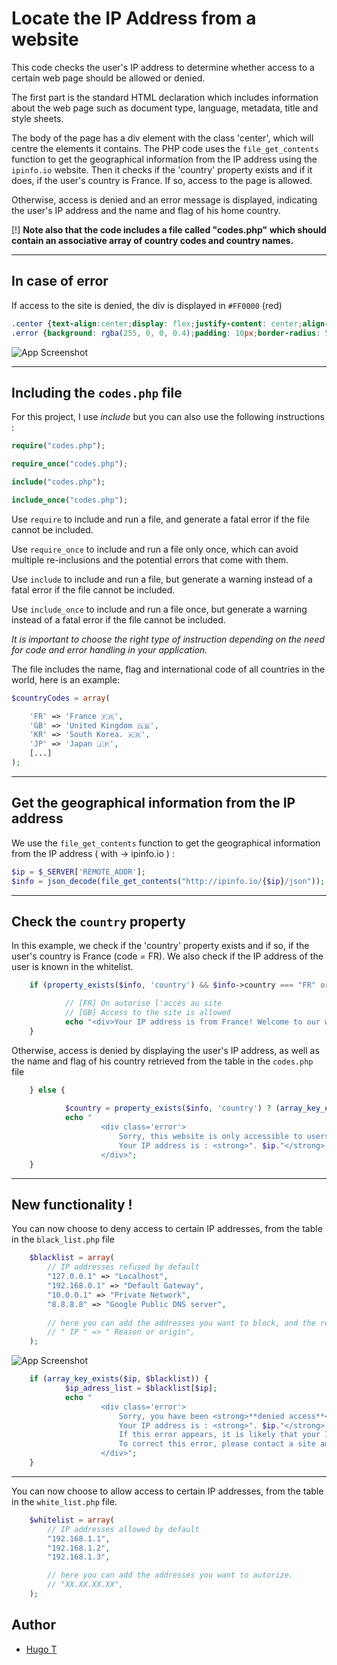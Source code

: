 
# Locate the IP Address from a website

This code checks the user's IP address to determine whether access to a certain web page should be allowed or denied.

The first part is the standard HTML declaration which includes information about the web page such as document type, language, metadata, title and style sheets.


The body of the page has a div element with the class 'center', which will centre the elements it contains.
The PHP code uses the `file_get_contents` function to get the geographical information from the IP address using the `ipinfo.io` website.
Then it checks if the 'country' property exists and if it does, if the user's country is France. If so, access to the page is allowed.

Otherwise, access is denied and an error message is displayed, indicating the user's IP address and the name and flag of his home country.

[!] **Note also that the code includes a file called "codes.php" which should contain an associative array of country codes and country names.**

---
## In case of error


If access to the site is denied, the div is displayed in `#FF0000` (red)
```css
.center {text-align:center;display: flex;justify-content: center;align-items: center;height: 100vh;}
.error {background: rgba(255, 0, 0, 0.4);padding: 10px;border-radius: 5px;}
```
![App Screenshot](https://media.discordapp.net/attachments/733366929561092157/1074383904875757679/image.png)

---
## Including the `codes.php` file

For this project, I use _include_ but you can also use the following instructions :
```php
require("codes.php");

require_once("codes.php");

include("codes.php");

include_once("codes.php");
```

Use `require` to include and run a file, and generate a fatal error if the file cannot be included.

Use `require_once` to include and run a file only once, which can avoid multiple re-inclusions and the potential errors that come with them.

Use `include` to include and run a file, but generate a warning instead of a fatal error if the file cannot be included.

Use `include_once` to include and run a file once, but generate a warning instead of a fatal error if the file cannot be included.

_It is important to choose the right type of instruction depending on the need for code and error handling in your application._

The file includes the name, flag and international code of all countries in the world, here is an example:
```php
$countryCodes = array(

    'FR' => 'France 🇫🇷',
    'GB' => 'United Kingdom 🇬🇧',
    'KR' => 'South Korea. 🇰🇷',
    'JP' => 'Japan 🇯🇵',
    [...]
);
```

---
## Get the geographical information from the IP address


We use the `file_get_contents` function to get the geographical information from the IP address ( with -> ipinfo.io ) :
```php
$ip = $_SERVER['REMOTE_ADDR'];
$info = json_decode(file_get_contents("http://ipinfo.io/{$ip}/json"));
```

---
## Check the `country` property


In this example, we check if the 'country' property exists and if so, if the user's country is France (code = FR). We also check if the IP address of the user is known in the whitelist.

```php
    if (property_exists($info, 'country') && $info->country === "FR" or in_array($ip, $whitelist)) {

            // [FR] On autorise l'accès au site
            // [GB] Access to the site is allowed
            echo "<div>Your IP address is from France! Welcome to our website :D<br>Your IP address is : " . $ip."</div>";
    }     

```

Otherwise, access is denied by displaying the user's IP address, as well as the name and flag of his country retrieved from the table in the `codes.php` file

```php
    } else {
   
            $country = property_exists($info, 'country') ? (array_key_exists($info->country, $countryCodes) ? $countryCodes[$info->country] : 'Unknown location') : 'Unknown location';
            echo "
                    <div class='error'>
                        Sorry, this website is only accessible to users with an IP address located in<strong> France 🇫🇷</strong><br><br>
                        Your IP address is : <strong>". $ip."</strong>, and it comes from <strong>".$country."</strong>
                    </div>";
    }

```


---
## New functionality !

You can now choose to deny access to certain IP addresses, from the table in the `black_list.php` file

```php
    $blacklist = array(
        // IP addresses refused by default
        "127.0.0.1" => "Localhost",
        "192.168.0.1" => "Default Gateway",
        "10.0.0.1" => "Private Network",
        "8.8.8.8" => "Google Public DNS server",
        
        // here you can add the addresses you want to block, and the reason or the origin
        // " IP " => " Reason or origin",
    );

```
![App Screenshot](https://media.discordapp.net/attachments/733366929561092157/1074662496885014608/image.png)

```php
    if (array_key_exists($ip, $blacklist)) {
            $ip_adress_list = $blacklist[$ip];
            echo "
                    <div class='error'>
                        Sorry, you have been <strong>**denied access**</strong> to this website<br><br>
                        Your IP address is : <strong>". $ip."</strong>, and it comes from <strong><mark style='border-radius:2px;padding:2px'>".$ip_adress_list."</mark></strong><br><br>
                        If this error appears, it is likely that your IP address has been blacklisted by the developers of this site, or that it is incompatible with the use of the site.<br><br>
                        To correct this error, please contact a site administrator or your network administrator.
                    </div>";
    } 

```

---

You can now choose to allow access to certain IP addresses, from the table in the `white_list.php` file.

```php
    $whitelist = array(
        // IP addresses allowed by default
        "192.168.1.1", 
        "192.168.1.2", 
        "192.168.1.3",

        // here you can add the addresses you want to autorize.
        // "XX.XX.XX.XX",
    );

```


## Author

- [Hugo T](https://www.github.com/HugoTby)

